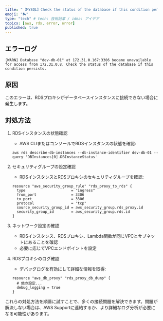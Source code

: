 ```yaml
---
title: "【MYSQL】Check the status of the database if this condition persists が出る"
emoji: "🛼"
type: "tech" # tech: 技術記事 / idea: アイデア
topics: [aws, rds, error, error]
published: true
---
```


## エラーログ
```
[WARN] Database "dev-db-01" at 172.31.0.167:3306 became unavailable for access from 172.31.0.8. Check the status of the database if this condition persists.
```

## 原因
このエラーは、RDSプロキシがデータベースインスタンスに接続できない場合に発生します。

## 対処方法
1. RDSインスタンスの状態確認
   - AWS CLIまたはコンソールでRDSインスタンスの状態を確認:
   ```
   aws rds describe-db-instances --db-instance-identifier dev-db-01 --query 'DBInstances[0].DBInstanceStatus'
   ```

2. セキュリティグループの設定確認
   - RDSインスタンスとRDSプロキシのセキュリティグループを確認:
   ```
   resource "aws_security_group_rule" "rds_proxy_to_rds" {
     type                     = "ingress"
     from_port                = 3306
     to_port                  = 3306
     protocol                 = "tcp"
     source_security_group_id = aws_security_group.rds_proxy.id
     security_group_id        = aws_security_group.rds.id
   }
   ```

3. ネットワーク設定の確認
   - RDSインスタンス、RDSプロキシ、Lambda関数が同じVPCとサブネットにあることを確認
   - 必要に応じてVPCエンドポイントを設定

4. RDSプロキシのログ確認
   - デバッグログを有効にして詳細な情報を取得:
   ```
   resource "aws_db_proxy" "rds_proxy_db_dump" {
     # 他の設定...
     debug_logging = true
   }
   ```

これらの対処方法を順番に試すことで、多くの接続問題を解決できます。問題が解決しない場合は、AWS Supportに連絡するか、より詳細なログ分析が必要になる可能性があります。